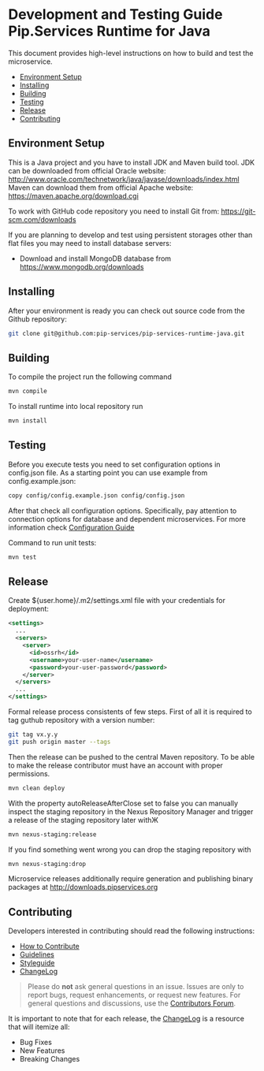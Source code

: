 # Development and Testing Guide <br/> Pip.Services Runtime for Java

This document provides high-level instructions on how to build and test the microservice.

* [Environment Setup](#setup)
* [Installing](#install)
* [Building](#build)
* [Testing](#test)
* [Release](#release)
* [Contributing](#contrib) 

## <a name="setup"></a> Environment Setup

This is a Java project and you have to install JDK and Maven build tool. 
JDK can be downloaded from official Oracle website: http://www.oracle.com/technetwork/java/javase/downloads/index.html
Maven can download them from official Apache website: https://maven.apache.org/download.cgi

To work with GitHub code repository you need to install Git from: https://git-scm.com/downloads

If you are planning to develop and test using persistent storages other than flat files
you may need to install database servers:
- Download and install MongoDB database from https://www.mongodb.org/downloads

## <a name="install"></a> Installing

After your environment is ready you can check out source code from the Github repository:
```bash
git clone git@github.com:pip-services/pip-services-runtime-java.git
```

## <a name="build"></a> Building

To compile the project run the following command

```bash
mvn compile
```

To install runtime into local repository run

```bash
mvn install
```

## <a name="test"></a> Testing

Before you execute tests you need to set configuration options in config.json file.
As a starting point you can use example from config.example.json:

```bash
copy config/config.example.json config/config.json
``` 

After that check all configuration options. Specifically, pay attention to connection options
for database and dependent microservices. For more information check [Configuration Guide](Configuration.md) 

Command to run unit tests:
```bash
mvn test
```

## <a name="release"></a> Release

Create ${user.home}/.m2/settings.xml file with your credentials for deployment:

```xml
<settings>
  ...
  <servers>
    <server>
      <id>ossrh</id>
      <username>your-user-name</username>
      <password>your-user-password</password>
    </server>
  </servers>
  ...
</settings>
```

Formal release process consistents of few steps. 
First of all it is required to tag guthub repository with a version number:

```bash
git tag vx.y.y
git push origin master --tags
```

Then the release can be pushed to the central Maven repository. 
To be able to make the release contributor must have an account with proper permissions.

```bash
mvn clean deploy
```

With the property autoReleaseAfterClose set to false you can manually inspect the staging repository 
in the Nexus Repository Manager and trigger a release of the staging repository later withЖ

```bash
mvn nexus-staging:release
```

If you find something went wrong you can drop the staging repository with
```bash
mvn nexus-staging:drop
```

Microservice releases additionally require generation and publishing 
binary packages at http://downloads.pipservices.org


## <a name="contrib"></a> Contributing

Developers interested in contributing should read the following instructions:

- [How to Contribute](http://www.pipservices.org/contribute/)
- [Guidelines](http://www.pipservices.org/contribute/guidelines)
- [Styleguide](http://www.pipservices.org/contribute/styleguide)
- [ChangeLog](../CHANGELOG.md)

> Please do **not** ask general questions in an issue. Issues are only to report bugs, request
  enhancements, or request new features. For general questions and discussions, use the
  [Contributors Forum](http://www.pipservices.org/forums/forum/contributors/).

It is important to note that for each release, the [ChangeLog](../CHANGELOG.md) is a resource that will
itemize all:

- Bug Fixes
- New Features
- Breaking Changes
